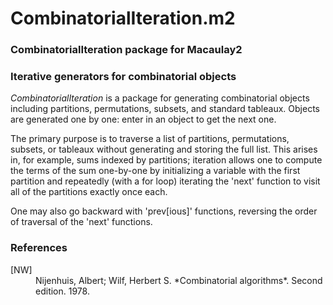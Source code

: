 # CombinatorialIteration.m2
### CombinatorialIteration package for Macaulay2

### Iterative generators for combinatorial objects

*CombinatorialIteration*
is a package for generating combinatorial objects including 
partitions, permutations, subsets, and standard tableaux.
Objects are generated one by one: enter in an object to get the next one.

The primary purpose is to traverse a list of
partitions, permutations, subsets, or tableaux
without generating and storing the full list.
This arises in, for example, sums indexed by partitions;
iteration allows one to compute the terms of the sum one-by-one
by initializing a variable with the first partition
and repeatedly (with a for loop) iterating
the 'next' function to visit all of the partitions
exactly once each.

One may also go backward with 'prev[ious]' functions,
reversing the order of traversal of the 'next' functions.


### References
<dl>
<dt>[NW]</dt>
<dd>Nijenhuis, Albert; Wilf, Herbert S.
    *Combinatorial algorithms*.
    Second edition. 1978.
</dd>
</dl>
